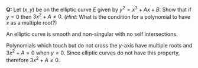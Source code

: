 **Q:** Let $(x, y)$ be on the elliptic curve $E$ given by
$y^2 = x^3 + Ax + B$. Show that if $y = 0$ then $3x^2 + A \neq 0$.
(*Hint:* What is the condition for a polynomial to have $x$
as a multiple root?)

An elliptic curve is smooth and non-singular with no self intersections.

Polynomials which touch but do not cross the $y$-axis have multiple
roots and $3x^2 + A = 0$ when $y = 0$. Since elliptic curves do not
have this property, therefore $3x^2 + A \neq 0$.

